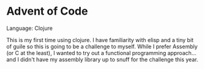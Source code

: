 # Advent of Code
Language: Clojure

This is my first time using clojure. I have familiarity with elisp and a tiny bit of guile so this is going to be a challenge to myself. While I prefer Assembly (or C at the least), I wanted to try out a functional programming approach... and I didn't have my assembly library up to snuff for the challenge this year.
